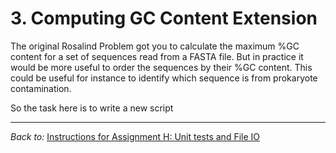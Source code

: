 # 3. Computing GC Content Extension

The original Rosalind Problem got you to calculate the maximum %GC content
for a set of sequences read from a FASTA file. But in practice
it would be more useful to order the sequences by their %GC content.
This could be useful for instance to identify which sequence is from
prokaryote contamination.

So the task here is to write a new script 


<hr>

*Back to:* [Instructions for Assignment H: Unit tests and File IO](../.instructions/README.md)

